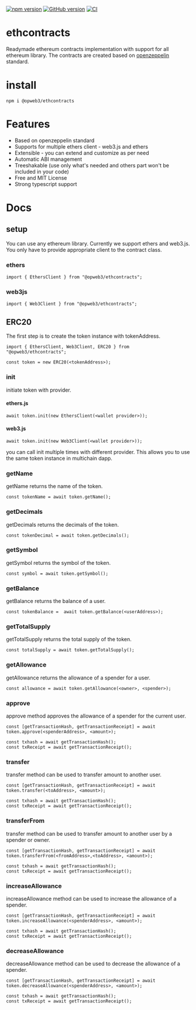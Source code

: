 [![npm version](https://badge.fury.io/js/@opweb3%2Fethcontracts.svg)](https://badge.fury.io/js/@opweb3%2Fethcontracts)
[![GitHub version](https://badge.fury.io/gh/ujjwalguptaofficial%2Fethcontracts.svg)](https://badge.fury.io/gh/ujjwalguptaofficial%2Fethcontracts)
[![CI](https://github.com/ujjwalguptaofficial/ethcontracts/actions/workflows/ci.yml/badge.svg)](https://github.com/ujjwalguptaofficial/ethcontracts/actions/workflows/ci.yml)
# ethcontracts
Readymade ethereum contracts implementation with support for all ethereum library. The contracts are created based on [openzeppelin](https://github.com/OpenZeppelin) standard.

# install

```
npm i @opweb3/ethcontracts
```

# Features

* Based on openzeppelin standard
* Supports for multiple ethers client - web3.js and ethers
* Extensible - you can extend and customize as per need
* Automatic ABI management
* Treeshakable (use only what's needed and others part won't be included in your code)
* Free and MIT License
* Strong typescript support

# Docs

## setup

You can use any ethereum library. Currently we support ethers and web3.js. You only have to provide appropriate client to the contract class.

### ethers

```
import { EthersClient } from "@opweb3/ethcontracts";
```

### web3js

```
import { Web3Client } from "@opweb3/ethcontracts";
```

## ERC20

The first step is to create the token instance with tokenAddress.

```
import { EthersClient, Web3Client, ERC20 } from "@opweb3/ethcontracts";

const token = new ERC20(<tokenAddress>);
```

### init

initiate token with provider.

#### ethers.js

```
await token.init(new EthersClient(<wallet provider>));
```

#### web3.js

```
await token.init(new Web3Client(<wallet provider>));
```

you can call init multiple times with different provider. This allows you to use the same token instance in multichain dapp.

### getName

getName returns the name of the token.

```
const tokenName = await token.getName();
```
### getDecimals

getDecimals returns the decimals of the token.

```
const tokenDecimal = await token.getDecimals();
```
### getSymbol

getSymbol returns the symbol of the token.

```
const symbol = await token.getSymbol();
```

### getBalance

getBalance returns the balance of a user.

```
const tokenBalance =  await token.getBalance(<userAddress>);
```

### getTotalSupply

getTotalSupply returns the total supply of the token.

```
const totalSupply = await token.getTotalSupply();
```
 
### getAllowance

getAllowance returns the allowance of a spender for a user.

```
const allowance = await token.getAllowance(<owner>, <spender>);
```

### approve

approve method approves the allowance of a spender for the current user.

```
const [getTransactionHash, getTransactionReceipt] = await token.approve(<spenderAddress>, <amount>);

const txhash = await getTransactionHash();
const txReceipt = await getTransactionReceipt();
```

### transfer

transfer method can be used to transfer amount to another user.

```
const [getTransactionHash, getTransactionReceipt] = await token.transfer(<toAddress>, <amount>);

const txhash = await getTransactionHash();
const txReceipt = await getTransactionReceipt();
```

### transferFrom

transfer method can be used to transfer amount to another user by a spender or owner.

```
const [getTransactionHash, getTransactionReceipt] = await token.transferFrom(<fromAddress>,<toAddress>, <amount>);

const txhash = await getTransactionHash();
const txReceipt = await getTransactionReceipt();
```

### increaseAllowance

increaseAllowance method can be used to increase the allowance of a spender.

```
const [getTransactionHash, getTransactionReceipt] = await token.increaseAllowance(<spenderAddress>, <amount>);

const txhash = await getTransactionHash();
const txReceipt = await getTransactionReceipt();
```

### decreaseAllowance

decreaseAllowance method can be used to decrease the allowance of a spender.

```
const [getTransactionHash, getTransactionReceipt] = await token.decreaseAllowance(<spenderAddress>, <amount>);

const txhash = await getTransactionHash();
const txReceipt = await getTransactionReceipt();
```
